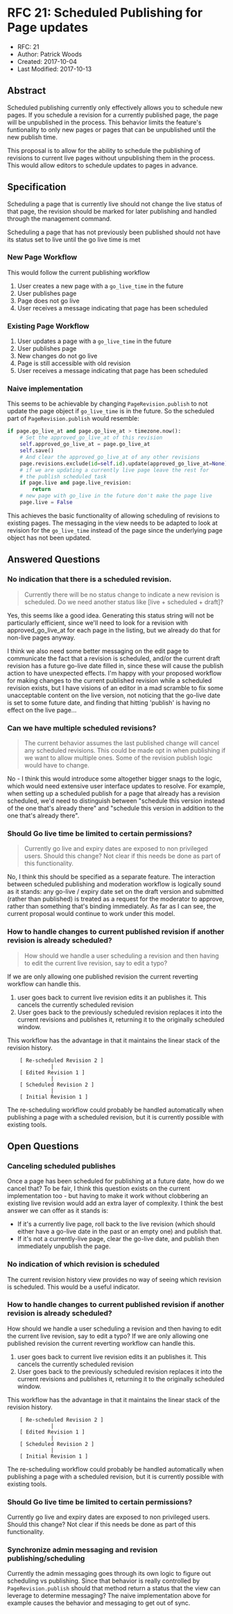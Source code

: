 # RFC 21: Scheduled Publishing for Page updates


*   RFC: 21
*   Author: Patrick Woods
*   Created: 2017-10-04
*   Last Modified: 2017-10-13

## Abstract


Scheduled publishing currently only effectively allows you to schedule
new pages. If you schedule a revision for a currently published page, the
page will be unpublished in the process. This behavior limits the
feature's funtionality to only new pages or pages that can be
unpublished until the new publish time.

This proposal is to allow for the ability to schedule the publishing of
revisions to current live pages without unpublishing them in the
process. This would allow editors to schedule updates to pages in
advance.

## Specification


Scheduling a page that is currently live should not change the live
status of that page, the revision should be marked for later publishing
and handled through the management command.

Scheduling a page that has not previously been published should not have
its status set to live until the go live time is met

### New Page Workflow

This would follow the current publishing workflow

1.  User creates a new page with a `go_live_time` in the future
2.  User publishes page
3.  Page does not go live
4.  User receives a message indicating that page has been scheduled

### Existing Page Workflow

1.  User updates a page with a `go_live_time` in the future
2.  User publishes page
3.  New changes do not go live
4.  Page is still accessible with old revision
5.  User receives a message indicating that page has been scheduled

### Naive implementation

This seems to be achievable by changing `PageRevision.publish` to not
update the page object if `go_live_time` is in the future. So the
scheduled part of `PageRevision.publish` would resemble:

``` python
if page.go_live_at and page.go_live_at > timezone.now():
    # Set the approved_go_live_at of this revision
    self.approved_go_live_at = page.go_live_at
    self.save()
    # And clear the approved_go_live_at of any other revisions
    page.revisions.exclude(id=self.id).update(approved_go_live_at=None)
	# if we are updating a currently live page leave the rest for
	# the publish scheduled task
	if page.live and page.live_revision:
		return
	# new page with go_live in the future don't make the page live
	page.live = False
```

This achieves the basic functionality of allowing scheduling of
revisions to existing pages. The messaging in the view needs to be
adapted to look at revision for the `go_live_time` instead of the page
since the underlying page object has not been updated.


## Answered Questions

### No indication that there is a scheduled revision.

> Currently there will be no status change to indicate a new revision is
> scheduled. Do we need another status like \[live + scheduled + draft\]?

Yes, this seems like a good idea. Generating this status string will not be particularly efficient, since we'll need to look for a revision with approved_go_live_at for each page in the listing, but we already do that for non-live pages anyway.

I think we also need some better messaging on the edit page to communicate the fact that a revision is scheduled, and/or the current draft revision has a future go-live date filled in, since these will cause the publish action to have unexpected effects. I'm happy with your proposed workflow for making changes to the current published revision while a scheduled revision exists, but I have visions of an editor in a mad scramble to fix some unacceptable content on the live version, not noticing that the go-live date is set to some future date, and finding that hitting 'publish' is having no effect on the live page...


### Can we have multiple scheduled revisions?

> The current behavior assumes the last published change will cancel any
> scheduled revisions. This could be made opt in when publishing if we
> want to allow multiple ones. Some of the revision publish logic would
> have to change.

No - I think this would introduce some altogether bigger snags to the
logic, which would need extensive user interface updates to
resolve. For example, when setting up a scheduled publish for a page
that already has a revision scheduled, we'd need to distinguish
between "schedule this version instead of the one that's already
there" and "schedule this version in addition to the one that's
already there".


### Should Go live time be limited to certain permissions?

> Currently go live and expiry dates are exposed to non privileged users.
> Should this change? Not clear if this needs be done as part of this
> functionality.

No, I think this should be specified as a separate feature. The
interaction between scheduled publishing and moderation workflow is
logically sound as it stands: any go-live / expiry date set on the
draft version and submitted (rather than published) is treated as a
request for the moderator to approve, rather than something that's
binding immediately. As far as I can see, the current proposal would
continue to work under this model.


### How to handle changes to current published revision if another revision is already scheduled?

> How should we handle a user scheduling a revision and then having to
> edit the current live revision, say to edit a typo?

If we are only allowing one published revision the current reverting workflow can
handle this.

1.  user goes back to current live revision edits it an publishes it.
    This cancels the currently scheduled revision
2.  User goes back to the previously scheduled revision replaces it into
    the current revisions and publishes it, returning it to the
    originally scheduled window.

This workflow has the advantage in that it maintains the linear stack of
the revision history.

```
    [ Re-scheduled Revision 2 ]
              |
    [ Edited Revision 1 ]
              |
    [ Scheduled Revision 2 ]
              |
    [ Initial Revision 1 ]
```

The re-scheduling workflow could probably be handled automatically when
publishing a page with a scheduled revision, but it is currently
possible with existing tools.

## Open Questions

### Canceling scheduled publishes

Once a page has been scheduled for publishing at a future date, how do
we cancel that? To be fair, I think this question exists on the
current implementation too - but having to make it work without
clobbering an existing live revision would add an extra layer of
complexity. I think the best answer we can offer as it stands is:

* If it's a currently live page, roll back to the live revision (which 
  should either have a go-live date in the past or an empty one) and
  publish that.
* If it's not a currently-live page, clear the go-live date, and
  publish then immediately unpublish the page.

### No indication of which revision is scheduled

The current revision history view provides no way of seeing which
revision is scheduled. This would be a useful indicator.


### How to handle changes to current published revision if another revision is already scheduled?

How should we handle a user scheduling a revision and then having to
edit the current live revision, say to edit a typo? If we are only
allowing one published revision the current reverting workflow can
handle this.

1.  user goes back to current live revision edits it an publishes it.
    This cancels the currently scheduled revision
2.  User goes back to the previously scheduled revision replaces it into
    the current revisions and publishes it, returning it to the
    originally scheduled window.

This workflow has the advantage in that it maintains the linear stack of
the revision history.

```
    [ Re-scheduled Revision 2 ]
              |
    [ Edited Revision 1 ]
              |
    [ Scheduled Revision 2 ]
              |
    [ Initial Revision 1 ]
```

The re-scheduling workflow could probably be handled automatically when
publishing a page with a scheduled revision, but it is currently
possible with existing tools.

### Should Go live time be limited to certain permissions?

Currently go live and expiry dates are exposed to non privileged users.
Should this change? Not clear if this needs be done as part of this
functionality.

### Synchronize admin messaging and revision publishing/scheduling

Currently the admin messaging goes through its own logic to figure out scheduling vs publishing.
Since that behavior is really controlled by `PageRevision.publish` should that method return a status
that the view can leverage to determine messaging?  The naive implementation above for example causes
the behavior and messaging to get out of sync.
